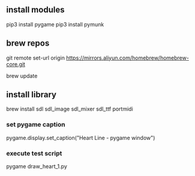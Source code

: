 
## install modules
pip3 install pygame
pip3 install pymunk

## brew repos
git remote set-url origin https://mirrors.aliyun.com/homebrew/homebrew-core.git

brew update

## install library
brew install sdl sdl_image sdl_mixer sdl_ttf portmidi
  
### set pygame caption

pygame.display.set_caption("Heart Line - pygame window")

### execute test script

pygame draw_heart_1.py 
  
